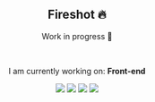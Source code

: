 <div  align="center">
<h2>Fireshot 🔥</h2>
<p>Work in progress 🚧</p><br/>
<p>I am currently working on: <b>Front-end</b></p>
  <img src="https://github.com/MemeeMaster/fireshot/assets/85307370/d83b1838-4752-469d-9adc-4342e3fd6802" />
  <img src="https://github.com/MemeeMaster/fireshot/assets/85307370/83a35f8c-397a-4e10-9754-77a9d6d93f1e" />
  <img src="https://github.com/MemeeMaster/fireshot/assets/85307370/0a69b056-531f-41c9-b4c4-29b3ff2cebd0" />
  <img src="https://github.com/MemeeMaster/fireshot/assets/85307370/ac246cfb-695b-4775-b13d-16aee856caa7" />
</div>
